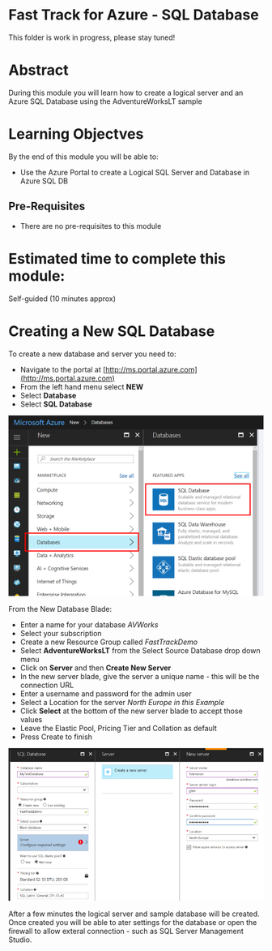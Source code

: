# Fast Track for Azure - SQL Database

This folder is work in progress, please stay tuned! 

# Abstract

During this module you will learn how to create a logical server and an Azure SQL Database using the AdventureWorksLT sample

# Learning Objectves

By the end of this module you will be able to:

* Use the Azure Portal to create a Logical SQL Server and Database in Azure SQL DB

## Pre-Requisites

* There are no pre-requisites to this module

# Estimated time to complete this module:
Self-guided (10 minutes approx)

# Creating a New SQL Database

To create a new database and server you need to:

* Navigate to the portal at [http://ms.portal.azure.com](http://ms.portal.azure.com)
* From the left hand menu select **NEW**
* Select **Database** 
* Select **SQL Database**

![Screenshot](/Images/SQLDB-create-new-db.png)

From the New Database Blade:

* Enter a name for your database *AVWorks*
* Select your subscription
* Create a new Resource Group called *FastTrackDemo*
* Select **AdventureWorksLT** from the Select Source Database drop down menu
* Click on **Server** and then **Create New Server**
* In the new server blade, give the server a unique name - this will be the connection URL
* Enter a username and password for the admin user
* Select a Location for the server *North Europe in this Example*
* Click **Select** at the bottom of the new server blade to accept those values
* Leave the Elastic Pool, Pricing Tier and Collation as default
* Press Create to finish

![Screenshot](/Images/SQLDB-create-new-server.png)

After a few minutes the logical server and sample database will be created.  Once created you will be able to ater settings for the database or open the firewall to allow exteral connection - such as SQL Server Management Studio.





